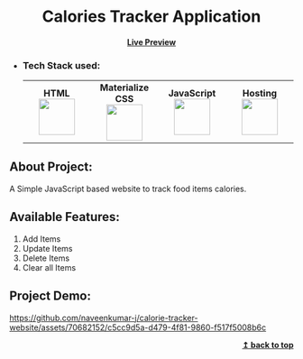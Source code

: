<h1 align="center" id="calories-tracker">Calories Tracker Application</h1> 
<h4 align="center"><a href="https://naveenkumar-j.github.io/calorie-tracker-website" target="_blank">Live Preview</a></h4> 

- ### Tech Stack used:
	<center>
		<table>
			<tbody>
				<tr>
					<td width="25%" align="center">
						<span><strong>HTML</strong></span><br/>
						<img height="64px" width="64px" src="https://github.com/uiwjs/file-icons/blob/master/icon/html.svg">
					</td>
					<td width="25%" align="center">
						<span><strong>Materialize CSS</strong></span><br/>
						<img height="64px" width="64px" src="https://github.com/prplx/svg-logos/blob/master/svg/Materialize.svg">
					</td>
          <td width="25%" align="center">
						<span><strong>JavaScript</strong></span><br/>
						<img height="64px" width="64px" src="https://github.com/uiwjs/file-icons/blob/master/icon/javascript.svg">
					</td>
          <td width="25%" align="center">
						<span><strong>Hosting</strong></span><br/>
						<img height="64px" width="64px" src="https://github.com/rdimascio/icons/blob/master/icons/light/github.svg">
					</td>
				</tr>
			</tbody>
		</table>
	</center>

## About Project:
A Simple JavaScript based website to track food items calories.

## Available Features:
1. Add Items
2. Update Items
3. Delete Items
4. Clear all Items

## Project Demo:
https://github.com/naveenkumar-j/calorie-tracker-website/assets/70682152/c5cc9d5a-d479-4f81-9860-f517f5008b6c

<div align="right">
    <b><a href="#calories-tracker">↥ back to top</a></b>
</div>

